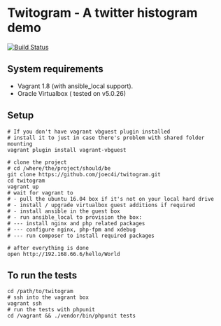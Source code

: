 # Twitogram - A twitter histogram demo  

[![Build Status](https://travis-ci.org/joec4i/twitogram.svg?branch=master)](https://travis-ci.org/joec4i/twitogram)

## System requirements
* Vagrant 1.8 (with ansible_local support). 
* Oracle Virtualbox ( tested on v5.0.26)

## Setup
```
# If you don't have vagrant vbguest plugin installed
# install it to just in case there's problem with shared folder mounting
vagrant plugin install vagrant-vbguest

# clone the project 
# cd /where/the/project/should/be
git clone https://github.com/joec4i/twitogram.git
cd twitogram
vagrant up
# wait for vagrant to 
# - pull the ubuntu 16.04 box if it's not on your local hard drive
# - install / upgrade virtualbox guest additions if required
# - install ansible in the guest box
# - run ansible_local to provision the box:
# --- install nginx and php related packages
# --- configure nginx, php-fpm and xdebug
# --- run composer to install required packages

# after everything is done
open http://192.168.66.6/hello/World
```

## To run the tests
```
cd /path/to/twitogram
# ssh into the vagrant box
vagrant ssh
# run the tests with phpunit
cd /vagrant && ./vendor/bin/phpunit tests
```




